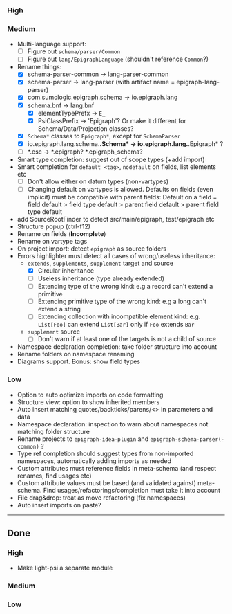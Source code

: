 ### High

### Medium
- Multi-language support:
  - [ ] Figure out `schema/parser/Common`
  - [ ] Figure out `lang/EpigraphLanguage` (shouldn't reference `Common`?)
- Rename things:
  - [x] schema-parser-common -> lang-parser-common
  - [x] schema-parser -> lang-parser (with artifact name = epigraph-lang-parser)
  - [x] com.sumologic.epigraph.schema -> io.epigraph.lang
  - [x] schema.bnf -> lang.bnf
    - [x] elementTypePrefx -> `E_`
    - [x] PsiClassPrefix -> 'Epigraph'? Or make it different for Schema/Data/Projection classes?
  - [x] `Schema*` classes to `Epigraph*`, except for `SchemaParser`
  - [x] io.epigraph.lang.schema.**.Schema* -> io.epigraph.lang.**.Epigraph* ?
  - [ ] *.esc -> *.epigraph? *.epigraph_schema?
- Smart type completion: suggest out of scope types (+add import)
- Smart completion for `default <tag>`, `nodefault` on fields, list elements etc
  - [ ] Don't allow either on datum types (non-vartypes)
  - [ ] Changing default on vartypes is allowed. Defaults on fields (even implicit) must be compatible with parent fields:
  Default on a field = field default > field type default > parent field default > parent field type default 
- add SourceRootFinder to detect src/main/epigraph, test/epigraph etc
- Structure popup (ctrl-f12)
- Rename on fields (**Incomplete**)
- Rename on vartype tags
- On project import: detect `epigraph` as source folders
- Errors highlighter must detect all cases of wrong/useless inheritance:
  - `extends`, `supplements`, `supplement` target and source
    - [x] Circular inheritance
    - [ ] Useless inheritance (type already extended)
    - [ ] Extending type of the wrong kind: e.g a record can't extend a primitive
    - [ ] Extending primitive type of the wrong kind: e.g a long can't extend a string
    - [ ] Extending collection with incompatible element kind: e.g. `List[Foo]` can extend `List[Bar]` only if `Foo` extends `Bar`
  - `supplement` source
    - [ ] Don't warn if at least one of the targets is not a child of source
- Namespace declaration completion: take folder structure into account
- Rename folders on namespace renaming
- Diagrams support. Bonus: show field types

### Low
- Option to auto optimize imports on code formatting
- Structure view: option to show inherited members
- Auto insert matching quotes/backticks/parens/<> in parameters and data
- Namespace declaration: inspection to warn about namespaces not matching folder structure
- Rename projects to `epigraph-idea-plugin` and `epigraph-schema-parser(-common)` ?
- Type ref completion should suggest types from non-imported namespaces, automatically adding imports as needed
- Custom attributes must reference fields in meta-schema (and respect renames, find usages etc)
- Custom attribute values must be based (and validated against) meta-schema. Find usages/refactorings/completion must take it into account
- File drag&drop: treat as move refactoring (fix namespaces)
- Auto insert imports on paste?

---
## Done
### High
- Make light-psi a separate module

### Medium

### Low
